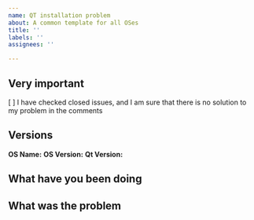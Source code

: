 ```yaml
---
name: QT installation problem
about: A common template for all OSes
title: ''
labels: ''
assignees: ''

---
```


## Very important

[ ] I have checked closed issues, and I am sure that there is no solution to my problem in the comments

<!--
In order to check the box place the "x" symbol in there: [x].
Click preview to ensure it renders correctly
-->

## Versions

**OS Name:**
**OS Version:**
**Qt Version:**

<!--
Try to be as specific as possible
Example:
**OS Name:**: Arch Linux
**OS Version:** 5.17.5-arch1-1
**Qt Version:** qtcreator-7.0.1-2-x86_64
-->

## What have you been doing

<!--
Try to describe all the steps in as much detail as possible
Don't forget to write shell commands between ` symbols (usually same button as ~)
Example: `paru -S qt-creator`
Output: 
```
error: could not find all required packages:
    qt-creator (target)
```
-->

## What was the problem

<!--
Try to describe the problem in as much detail as possible, add screenshots if needed
Don't forget to write shell commands between ` symbols (usually same button as ~)
-->
